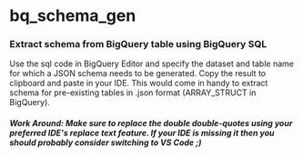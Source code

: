 # bq_schema_gen
### Extract schema from BigQuery table using BigQuery SQL

Use the sql code in BigQuery Editor and specify the dataset and table name for which a JSON schema needs to be generated. Copy the result to clipboard and paste in your IDE.
This would come in handy to extract schema for pre-existing tables in .json format (ARRAY_STRUCT in BigQuery).
##### Work Around: Make sure to replace the double double-quotes using your preferred IDE's replace text feature. If your IDE is missing it then you should probably consider switching to VS Code ;)
